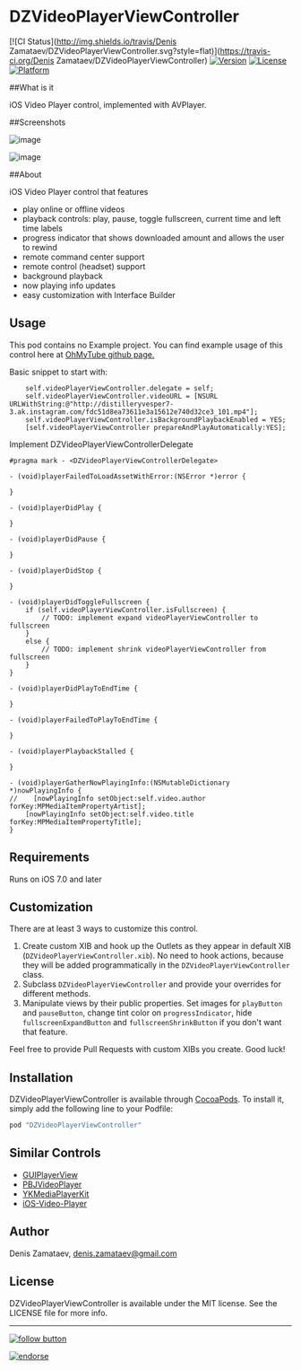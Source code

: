 # DZVideoPlayerViewController

[![CI Status](http://img.shields.io/travis/Denis Zamataev/DZVideoPlayerViewController.svg?style=flat)](https://travis-ci.org/Denis Zamataev/DZVideoPlayerViewController)
[![Version](https://img.shields.io/cocoapods/v/DZVideoPlayerViewController.svg?style=flat)](http://cocoapods.org/pods/DZVideoPlayerViewController)
[![License](https://img.shields.io/cocoapods/l/DZVideoPlayerViewController.svg?style=flat)](http://cocoapods.org/pods/DZVideoPlayerViewController)
[![Platform](https://img.shields.io/cocoapods/p/DZVideoPlayerViewController.svg?style=flat)](http://cocoapods.org/pods/DZVideoPlayerViewController)

##What is it

iOS Video Player control, implemented with AVPlayer.

##Screenshots

![image](https://raw.githubusercontent.com/DZamataev/DZVideoPlayerViewController/master/Screenshots/screenshot1.1.png)

![image](https://raw.githubusercontent.com/DZamataev/DZVideoPlayerViewController/master/Screenshots/screenshot2.1.png)

##About

iOS Video Player control that features
* play online or offline videos
* playback controls: play, pause, toggle fullscreen, current time and left time labels
* progress indicator that shows downloaded amount and allows the user to rewind
* remote command center support
* remote control (headset) support
* background playback
* now playing info updates
* easy customization with Interface Builder 

## Usage

This pod contains no Example project. You can find example usage of this control here at [OhMyTube github page.](https://github.com/DZamataev/OhMyTube)

Basic snippet to start with:

``` ObjC
    self.videoPlayerViewController.delegate = self;
    self.videoPlayerViewController.videoURL = [NSURL URLWithString:@"http://distilleryvesper7-3.ak.instagram.com/fdc51d8ea73611e3a15612e740d32ce3_101.mp4"];
    self.videoPlayerViewController.isBackgroundPlaybackEnabled = YES;
    [self.videoPlayerViewController prepareAndPlayAutomatically:YES];
```

Implement DZVideoPlayerViewControllerDelegate

``` ObjC
#pragma mark - <DZVideoPlayerViewControllerDelegate>

- (void)playerFailedToLoadAssetWithError:(NSError *)error {

}

- (void)playerDidPlay {
    
}

- (void)playerDidPause {
    
}

- (void)playerDidStop {
    
}

- (void)playerDidToggleFullscreen {
    if (self.videoPlayerViewController.isFullscreen) {
        // TODO: implement expand videoPlayerViewController to fullscreen
    }
    else {
        // TODO: implement shrink videoPlayerViewController from fullscreen
    }
}

- (void)playerDidPlayToEndTime {
    
}

- (void)playerFailedToPlayToEndTime {
    
}

- (void)playerPlaybackStalled {
    
}

- (void)playerGatherNowPlayingInfo:(NSMutableDictionary *)nowPlayingInfo {
//    [nowPlayingInfo setObject:self.video.author forKey:MPMediaItemPropertyArtist];
    [nowPlayingInfo setObject:self.video.title forKey:MPMediaItemPropertyTitle];
}
```

## Requirements

Runs on iOS 7.0 and later

## Customization

There are at least 3 ways to customize this control.

1. Create custom XIB and hook up the Outlets as they appear in default XIB (```DZVideoPlayerViewController.xib```). No need to hook actions, because they will be added programmatically in the ```DZVideoPlayerViewController``` class.
2. Subclass ```DZVideoPlayerViewController``` and provide your overrides for different methods.
3. Manipulate views by their public properties. Set images for ```playButton``` and ```pauseButton```, change tint color on ```progressIndicator```, hide ```fullscreenExpandButton``` and ```fullscreenShrinkButton``` if you don't want that feature.

Feel free to provide Pull Requests with custom XIBs you create. Good luck!

## Installation

DZVideoPlayerViewController is available through [CocoaPods](http://cocoapods.org). To install
it, simply add the following line to your Podfile:

```ruby
pod "DZVideoPlayerViewController"
```

## Similar Controls

* [GUIPlayerView](https://github.com/guilhermearaujo/GUIPlayerView)
* [PBJVideoPlayer](https://github.com/piemonte/PBJVideoPlayer)
* [YKMediaPlayerKit](https://github.com/YasKuraishi/YKMediaPlayerKit)
* [iOS-Video-Player](https://github.com/haikieu/iOS-Video-Player)

## Author

Denis Zamataev, denis.zamataev@gmail.com

## License

DZVideoPlayerViewController is available under the MIT license. See the LICENSE file for more info.

---------------

[![follow button](http://dzamataev.github.io/images/twitter_follow.png)](https://twitter.com/DZamataev)

[![endorse](https://api.coderwall.com/dzamataev/endorsecount.png)](https://coderwall.com/dzamataev)
